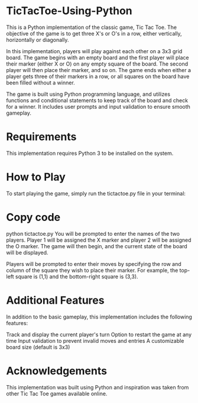 # TicTacToe-Using-Python

This is a Python implementation of the classic game, Tic Tac Toe. The objective of the game is to get three X's or O's in a row, either vertically, horizontally or diagonally.

In this implementation, players will play against each other on a 3x3 grid board. The game begins with an empty board and the first player will place their marker (either X or O) on any empty square of the board. The second player will then place their marker, and so on. The game ends when either a player gets three of their markers in a row, or all squares on the board have been filled without a winner.

The game is built using Python programming language, and utilizes functions and conditional statements to keep track of the board and check for a winner. It includes user prompts and input validation to ensure smooth gameplay.

# Requirements
This implementation requires Python 3 to be installed on the system.

# How to Play
To start playing the game, simply run the tictactoe.py file in your terminal:

# Copy code
python tictactoe.py
You will be prompted to enter the names of the two players. Player 1 will be assigned the X marker and player 2 will be assigned the O marker. The game will then begin, and the current state of the board will be displayed.

Players will be prompted to enter their moves by specifying the row and column of the square they wish to place their marker. For example, the top-left square is (1,1) and the bottom-right square is (3,3).

# Additional Features
In addition to the basic gameplay, this implementation includes the following features:

Track and display the current player's turn
Option to restart the game at any time
Input validation to prevent invalid moves and entries
A customizable board size (default is 3x3)

# Acknowledgements
This implementation was built using Python and inspiration was taken from other Tic Tac Toe games available online.



